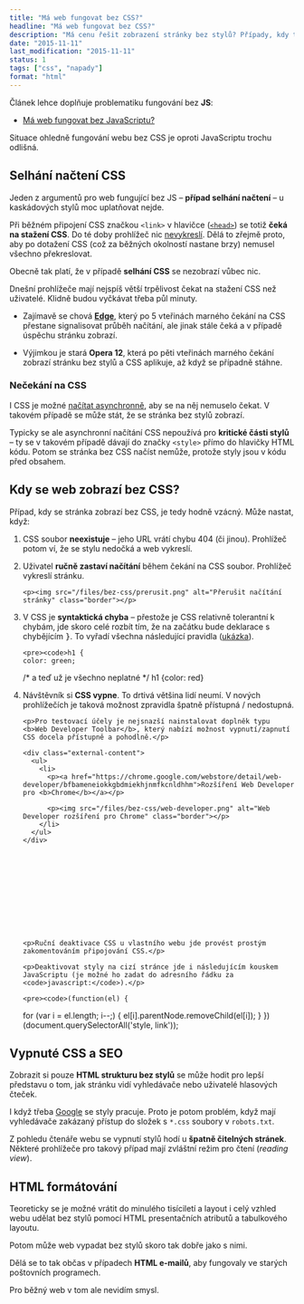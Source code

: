 ```yaml
---
title: "Má web fungovat bez CSS?"
headline: "Má web fungovat bez CSS?"
description: "Má cenu řešit zobrazení stránky bez stylů? Případy, kdy taková situace nastane."
date: "2015-11-11"
last_modification: "2015-11-11"
status: 1
tags: ["css", "napady"]
format: "html"
---
```


<p>Článek lehce doplňuje problematiku fungování bez <b>JS</b>:</p>

<div class="internal-content">
  <ul>
    <li><a href="/bez-javascriptu">Má web fungovat bez JavaScriptu?</a></li>
  </ul>
</div>

<p>Situace ohledně fungování webu bez CSS je oproti JavaScriptu trochu odlišná.</p>


<h2 id="selhani">Selhání načtení CSS</h2>

<p>Jeden z argumentů pro web fungující bez JS – <b>případ selhání načtení</b> – u kaskádových stylů moc uplatňovat nejde.</p>

<p>Při běžném připojení CSS značkou <code>&lt;link></code> v hlavičce (<a href="/html-kostra#head"><code>&lt;head></code></a>) se totiž <b>čeká na stažení CSS</b>. Do té doby prohlížeč nic <a href="/vykreslovani">nevykreslí</a>. Dělá to zřejmě proto, aby po dotažení CSS (což za běžných okolností nastane brzy) nemusel všechno překreslovat.</p>

<p>Obecně tak platí, že v případě <b>selhání CSS</b> se nezobrazí vůbec nic.</p>

<p>Dnešní prohlížeče mají nejspíš větší trpělivost čekat na stažení CSS než uživatelé. Klidně budou vyčkávat třeba půl minuty.</p>

<ul>
  <li>
    <p>Zajímavě se chová <a href="/microsoft-edge"><b>Edge</b></a>, který po 5 vteřinách marného čekání na CSS přestane signalisovat průběh načítání, ale jinak stále čeká a v případě úspěchu stránku zobrazí.</p></li>
  <li>
    <p>Výjimkou je stará <b>Opera 12</b>, která po pěti vteřinách marného čekání zobrazí stránku bez stylů a CSS aplikuje, až když se případně stáhne.</p>
  </li>
</ul>




<h3 id="necekani-css">Nečekání na CSS</h3>

<p>I CSS je možné <a href="/nacitani-css">načítat asynchronně</a>, aby se na něj nemuselo čekat. V takovém případě se může stát, že se stránka bez stylů zobrazí.</p>

<p>Typicky se ale asynchronní načítání CSS nepoužívá pro <b>kritické části stylů</b> – ty se v takovém případě dávají do značky <code>&lt;style></code> přímo do hlavičky HTML kódu. Potom se stránka bez CSS načíst nemůže, protože styly jsou v kódu před obsahem.</p>





<h2 id="kdy">Kdy se web zobrazí bez CSS?</h2>

<p>Případ, kdy se stránka zobrazí bez CSS, je tedy hodně vzácný. Může nastat, když:</p>

<ol>
  <li>
    <p>CSS soubor <b>neexistuje</b> – jeho URL vrátí chybu 404 (či jinou). Prohlížeč potom ví, že se stylu nedočká a web vykreslí.</p>
  </li>
  <li>
    <p>Uživatel <b>ručně zastaví načítání</b> během čekání na CSS soubor. Prohlížeč vykreslí stránku.</p>
    
    <p><img src="/files/bez-css/prerusit.png" alt="Přerušit načítání stránky" class="border"></p>
  </li>
  <li>
    <p>V CSS je <b>syntaktická chyba</b> – přestože je CSS relativně tolerantní k chybám, jde skoro celé rozbít tím, že na začátku bude deklarace s chybějícím <kbd>}</kbd>. To vyřadí všechna následující pravidla (<a href="https://kod.djpw.cz/fbsb">ukázka</a>).</p>
    
    <pre><code>h1 {
    color: green;
    
/* a teď už je všechno neplatné */
h1 {color: red}</code></pre>
  </li>
  
  
  <li>
    <p>Návštěvník si <b>CSS vypne</b>. To drtivá většina lidí neumí. V nových prohlížečích je taková možnost zpravidla špatně přístupná / nedostupná.</p>
    
    <p>Pro testovací účely je nejsnazší nainstalovat doplněk typu <b>Web Developer Toolbar</b>, který nabízí možnost vypnutí/zapnutí CSS docela přístupně a pohodlně.</p>
    
    <div class="external-content">
      <ul>
        <li>
          <p><a href="https://chrome.google.com/webstore/detail/web-developer/bfbameneiokkgbdmiekhjnmfkcnldhhm">Rozšíření Web Developer pro <b>Chrome</b></a></p>
          
          <p><img src="/files/bez-css/web-developer.png" alt="Web Developer rozšíření pro Chrome" class="border"></p>
        </li>
      </ul>
    </div>
    
    
    
    
    
    
    
    
    
    
  
    
    <p>Ruční deaktivace CSS u vlastního webu jde provést prostým zakomentováním připojování CSS.</p>
    
    <p>Deaktivovat styly na cizí stránce jde i následujícím kouskem JavaScriptu (je možné ho zadat do adresního řádku za <code>javascript:</code>).</p>
      
    <pre><code>(function(el) {
  for (var i = el.length; i--;) {
    el[i].parentNode.removeChild(el[i]); 
  }
})(document.querySelectorAll('style, link'));</code></pre>
  </li>
</ol>





<h2 id="seo">Vypnuté CSS a SEO</h2>

<p>Zobrazit si pouze <b>HTML strukturu bez stylů</b> se může hodit pro lepší představu o tom, jak stránku vidí vyhledávače nebo uživatelé hlasových čteček.</p>

<p>I když třeba <a href="/google">Google</a> se styly pracuje. Proto je potom problém, když mají vyhledávače zakázaný přístup do složek s <code>*.css</code> soubory v <code>robots.txt</code>.</p>

<p>Z pohledu čtenáře webu se vypnutí stylů hodí u <b>špatně čitelných stránek</b>. Některé prohlížeče pro takový případ mají zvláštní režim pro čtení (<i lang="en">reading view</i>).</p>








<h2 id="html">HTML formátování</h2>

<p>Teoreticky se je možné vrátit do minulého tisíciletí a layout i celý vzhled webu udělat bez stylů pomocí HTML presentačních atributů a tabulkového layoutu.</p>

<p>Potom může web vypadat bez stylů skoro tak dobře jako s nimi.</p>

<p>Dělá se to tak občas v případech <b>HTML e-mailů</b>, aby fungovaly ve starých poštovních programech.</p>

<p>Pro běžný web v tom ale nevidím smysl.</p>